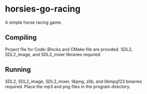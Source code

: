 # horsies-go-racing
A simple horse racing game.

## Compiling
Project file for Code::Blocks and CMake file are provided.
SDL2, SDL2\_image, and SDL2\_mixer libraries required.

## Running
SDL2, SDL2\_image, SDL2\_mixer, libpng, zlib, and libmpg123 binaries required.
Place the mp3 and png files in the program directory.